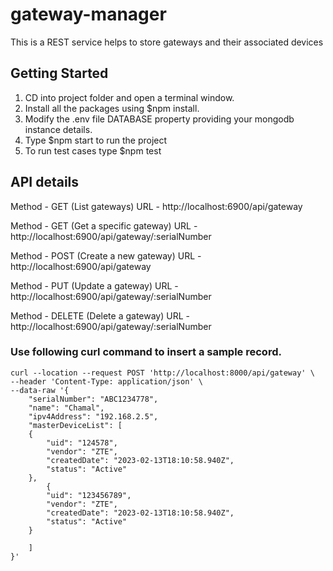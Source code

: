 # gateway-manager
This is a REST service helps to store gateways and their associated devices

## Getting Started

1. CD into project folder and open a terminal window.
2. Install all the packages using $npm install. 
3. Modify the .env file DATABASE property providing your mongodb instance details.
4. Type $npm start to run the project 
5. To run test cases type $npm test

## API details

Method - GET (List gateways)
URL - http://localhost:6900/api/gateway


Method - GET (Get a specific gateway)
URL - http://localhost:6900/api/gateway/:serialNumber

Method - POST (Create a new gateway)
URL - http://localhost:6900/api/gateway


Method - PUT (Update a gateway)
URL - http://localhost:6900/api/gateway/:serialNumber

Method - DELETE (Delete a gateway)
URL - http://localhost:6900/api/gateway/:serialNumber


### Use following curl command to insert a sample record.

```
curl --location --request POST 'http://localhost:8000/api/gateway' \
--header 'Content-Type: application/json' \
--data-raw '{
	"serialNumber": "ABC1234778",
	"name": "Chamal",
	"ipv4Address": "192.168.2.5",
	"masterDeviceList": [
	{
		"uid": "124578",
		"vendor": "ZTE",
        "createdDate": "2023-02-13T18:10:58.940Z",
		"status": "Active"
	},
		{
		"uid": "123456789",
		"vendor": "ZTE",
        "createdDate": "2023-02-13T18:10:58.940Z",
		"status": "Active"
	}
	
	]
}'
```